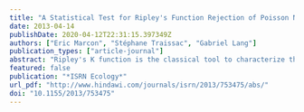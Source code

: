 ```yaml
---
title: "A Statistical Test for Ripley's Function Rejection of Poisson Null Hypothesis"
date: 2013-04-14
publishDate: 2020-04-12T22:31:15.397349Z
authors: ["Eric Marcon", "Stéphane Traissac", "Gabriel Lang"]
publication_types: ["article-journal"]
abstract: "Ripley's K function is the classical tool to characterize the spatial structure of point patterns. It is widely used in vegetation studies. Testing its values against a null hypothesis usually relies on Monte-Carlo simulations since little is known about its distribution. We introduce a statistical test against complete spatial randomness (CSR). The test returns the p-value to reject the null hypothesis of independence between point locations. It is more rigorous and faster than classical Monte-Carlo simulations. We show how to apply it to a tropical forest plot. The necessary R code is provided."
featured: false
publication: "*ISRN Ecology*"
url_pdf: "http://www.hindawi.com/journals/isrn/2013/753475/abs/"
doi: "10.1155/2013/753475"
---
```


<span class="__dimensions_badge_embed__" data-doi="10.1155/2013/753475"></span><script async src="https://badge.dimensions.ai/badge.js" charset="utf-8"></script>
